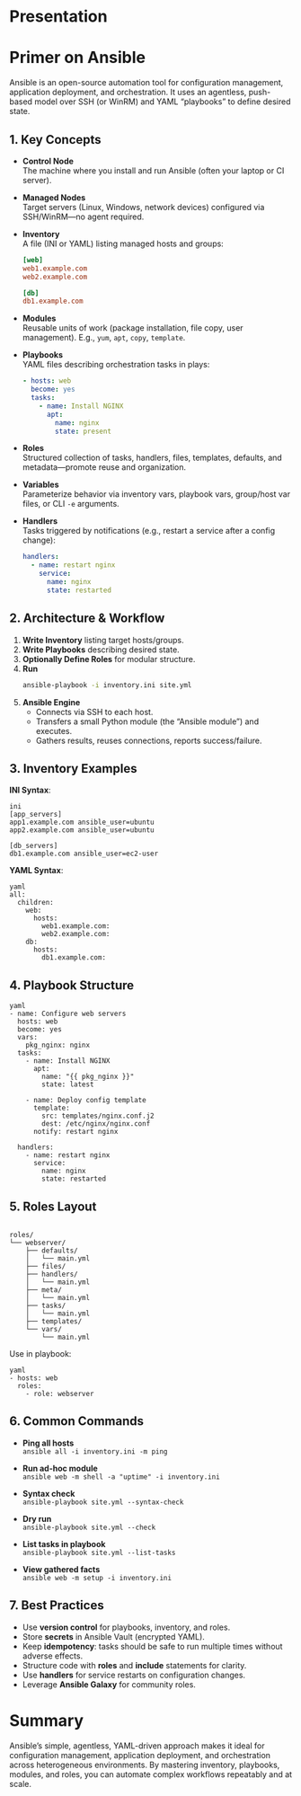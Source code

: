 # Presentation

<div class="slide-content" id="slide-1">

# Primer on Ansible

Ansible is an open-source automation tool for configuration management, application deployment, and orchestration. It uses an agentless, push-based model over SSH (or WinRM) and YAML “playbooks” to define desired state.

</div>
<div class="slide-content" id="slide-2">

## 1. Key Concepts

- **Control Node**  
  The machine where you install and run Ansible (often your laptop or CI server).

- **Managed Nodes**  
  Target servers (Linux, Windows, network devices) configured via SSH/WinRM—no agent required.

- **Inventory**  
  A file (INI or YAML) listing managed hosts and groups:
  ```ini
  [web]
  web1.example.com
  web2.example.com

  [db]
  db1.example.com
  ```

- **Modules**  
  Reusable units of work (package installation, file copy, user management). E.g., `yum`, `apt`, `copy`, `template`.

- **Playbooks**  
  YAML files describing orchestration tasks in plays:
  ```yaml
  - hosts: web
    become: yes
    tasks:
      - name: Install NGINX
        apt:
          name: nginx
          state: present
  ```

- **Roles**  
  Structured collection of tasks, handlers, files, templates, defaults, and metadata—promote reuse and organization.

- **Variables**  
  Parameterize behavior via inventory vars, playbook vars, group/host var files, or CLI `-e` arguments.

- **Handlers**  
  Tasks triggered by notifications (e.g., restart a service after a config change):
  ```yaml
  handlers:
    - name: restart nginx
      service:
        name: nginx
        state: restarted
  ```

</div>
<div class="slide-content" id="slide-3">

## 2. Architecture & Workflow

1. **Write Inventory** listing target hosts/groups.
2. **Write Playbooks** describing desired state.
3. **Optionally Define Roles** for modular structure.
4. **Run**
   ```bash
   ansible-playbook -i inventory.ini site.yml
   ```
5. **Ansible Engine**
    - Connects via SSH to each host.
    - Transfers a small Python module (the “Ansible module”) and executes.
    - Gathers results, reuses connections, reports success/failure.

</div>
<div class="slide-content" id="slide-4">

## 3. Inventory Examples

**INI Syntax**:
```
ini
[app_servers]
app1.example.com ansible_user=ubuntu
app2.example.com ansible_user=ubuntu

[db_servers]
db1.example.com ansible_user=ec2-user
```
**YAML Syntax**:
```
yaml
all:
  children:
    web:
      hosts:
        web1.example.com:
        web2.example.com:
    db:
      hosts:
        db1.example.com:
```

</div>
<div class="slide-content" id="slide-5">

## 4. Playbook Structure
```
yaml
- name: Configure web servers
  hosts: web
  become: yes
  vars:
    pkg_nginx: nginx
  tasks:
    - name: Install NGINX
      apt:
        name: "{{ pkg_nginx }}"
        state: latest

    - name: Deploy config template
      template:
        src: templates/nginx.conf.j2
        dest: /etc/nginx/nginx.conf
      notify: restart nginx

  handlers:
    - name: restart nginx
      service:
        name: nginx
        state: restarted
```

</div>
<div class="slide-content" id="slide-6">

## 5. Roles Layout
```

roles/
└── webserver/
    ├── defaults/
    │   └── main.yml
    ├── files/
    ├── handlers/
    │   └── main.yml
    ├── meta/
    │   └── main.yml
    ├── tasks/
    │   └── main.yml
    ├── templates/
    └── vars/
        └── main.yml
```
Use in playbook:
```
yaml
- hosts: web
  roles:
    - role: webserver
```

</div>
<div class="slide-content" id="slide-7">

## 6. Common Commands

- **Ping all hosts**  
  `ansible all -i inventory.ini -m ping`

- **Run ad-hoc module**  
  `ansible web -m shell -a "uptime" -i inventory.ini`

- **Syntax check**  
  `ansible-playbook site.yml --syntax-check`

- **Dry run**  
  `ansible-playbook site.yml --check`

- **List tasks in playbook**  
  `ansible-playbook site.yml --list-tasks`

- **View gathered facts**  
  `ansible web -m setup -i inventory.ini`

</div>
<div class="slide-content" id="slide-8">

## 7. Best Practices

- Use **version control** for playbooks, inventory, and roles.
- Store **secrets** in Ansible Vault (encrypted YAML).
- Keep **idempotency**: tasks should be safe to run multiple times without adverse effects.
- Structure code with **roles** and **include** statements for clarity.
- Use **handlers** for service restarts on configuration changes.
- Leverage **Ansible Galaxy** for community roles.

</div>
<div class="slide-content" id="slide-9">

# Summary

Ansible’s simple, agentless, YAML-driven approach makes it ideal for configuration management, application deployment, and orchestration across heterogeneous environments. By mastering inventory, playbooks, modules, and roles, you can automate complex workflows repeatably and at scale.

</div>
